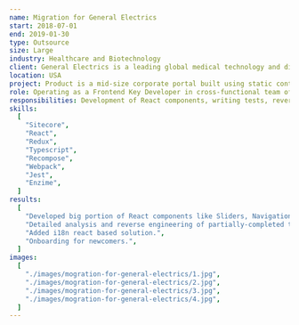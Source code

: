 ```yaml
---
name: Migration for General Electrics
start: 2018-07-01
end: 2019-01-30
type: Outsource
size: Large
industry: Healthcare and Biotechnology
client: General Electrics is a leading global medical technology and digital solutions innovator. It enables clinicians to make faster, more informed decisions through intelligent devices, data analytics, applications and services, supported by its Edison intelligence platform.
location: USA
project: Product is a mid-size corporate portal built using static content and jQuery, with business need of migration to modern technology stack - headless Sitecore CMS and React reusable components. Specific of the project was unsuccessful experience of the client in cooperating with previous unknown outsourcing company and mission to use these specifications as a guide.
role: Operating as a Frontend Key Developer in cross-functional team of 4 frontend devs and 20+ people.
responsibilities: Development of React components, writing tests, reverse engineering jQuery + React components, cross code review.
skills:
  [
    "Sitecore",
    "React",
    "Redux",
    "Typescript",
    "Recompose",
    "Webpack",
    "Jest",
    "Enzime",
  ]
results:
  [
    "Developed big portion of React components like Sliders, Navigation, and gather them into user flows, testing included and integration with Sitecore headless CMS.",
    "Detailed analysis and reverse engineering of partially-completed technical specification & codebase remaining as a result of unsuccessful cooperation with another unknown outsourcing company.",
    "Added i18n react based solution.",
    "Onboarding for newcomers.",
  ]
images:
  [
    "./images/mogration-for-general-electrics/1.jpg",
    "./images/mogration-for-general-electrics/2.jpg",
    "./images/mogration-for-general-electrics/3.jpg",
    "./images/mogration-for-general-electrics/4.jpg",
  ]
---
```

